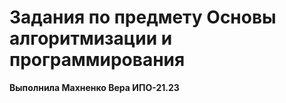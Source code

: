 # Задания по предмету Основы алгоритмизации и программирования
**Выполнила Махненко Вера ИПО-21.23**
